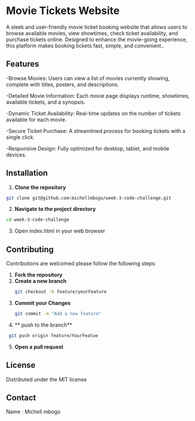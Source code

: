 # Movie Tickets Website
A sleek and user-friendly movie ticket booking website that allows users to browse available movies, view showtimes, check ticket availability, and purchase tickets online. Designed to enhance the movie-going experience, this platform makes booking tickets fast, simple, and convenient..
## Features
-Browse Movies: Users can view a list of movies currently showing, complete with titles, posters, and descriptions.


-Detailed Movie Information: Each movie page displays runtime, showtimes, available tickets, and a synopsis.


-Dynamic Ticket Availability: Real-time updates on the number of tickets available for each movie.

-Secure Ticket Purchase: A streamlined process for booking tickets with a single click.


-Responsive Design: Fully optimized for desktop, tablet, and mobile devices.

## Installation
1. **Clone the repository**
~~~bash
git clone git@github.com:michellmbogo/week-3-code-challenge.git
~~~
2. **Navigate to the project directory**
~~~bash
cd week-3-code-challenge
~~~
3. Open index.html in your web browser

## Contributing
Contributions are welcomed please follow the following steps:

1. **Fork the repository**
2. **Create a new branch**
   ~~~bash
   git checkout -b feature/yourFeature
   ~~~
3. **Commit your Changes**
   ~~~bash
   git commit -m "Add a new feature"
   ~~~
4. ** push to the branch**
  ~~~bash
   git push origin feature/YourFeatue
   ~~~
5. **Open a pull request**

## License

Distributed under the MIT license

## Contact

Name : Michell mbogo
